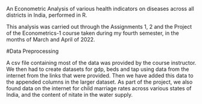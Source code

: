 An Econometric Analysis of various health indicators on diseases across all districts in India, performed in R.

This analysis was carried out through the Assignments 1, 2 and the Project of the Econometrics-1 course taken during my fourth semester, in the months of March and April of 2022.

#Data Preprocessing

A csv file containing most of the data was provided by the course instructor. We then had to create datasets for gdp, beds and tap using data from the internet from the links that were provided. Then we have added this data to the appended columns in the larger dataset.
As part of the project, we also found data on the internet for child marriage rates across various states of India, and the content of nitate in the water supply.
